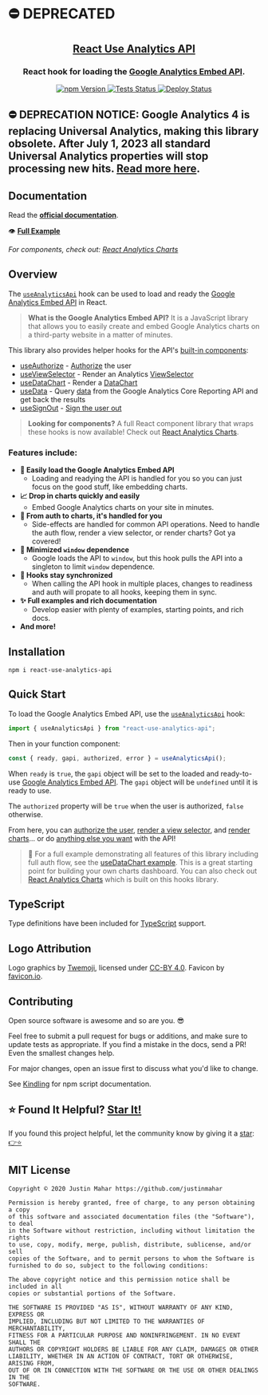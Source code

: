 # ⛔️ DEPRECATED

<h2 align="center">
  <a href="https://github.com/justinmahar/react-use-analytics-api">React Use Analytics API</a>
</h2>
<h3 align="center">
  React hook for loading the <a href="https://ga-dev-tools.appspot.com/embed-api/">Google Analytics Embed API</a>.
</h3>
<p align="center">
  <a href="https://badge.fury.io/js/react-use-analytics-api">
    <img src="https://badge.fury.io/js/react-use-analytics-api.svg" alt="npm Version"/>
  </a>
  <a href="https://github.com/justinmahar/react-use-analytics-api/actions?query=workflow%3ATests">
    <img src="https://github.com/justinmahar/react-use-analytics-api/workflows/Tests/badge.svg" alt="Tests Status"/>
  </a>
  <a href="https://github.com/justinmahar/react-use-analytics-api/actions?query=workflow%3ADeploy">
    <img src="https://github.com/justinmahar/react-use-analytics-api/workflows/Deploy/badge.svg" alt="Deploy Status"/>
  </a>
</p>

## ⛔️ DEPRECATION NOTICE: Google Analytics 4 is replacing Universal Analytics, making this library obsolete. After July 1, 2023 all standard Universal Analytics properties will stop processing new hits. [Read more here](https://support.google.com/analytics/answer/10759417?utm_campaign=2022-q4-gbl-all-gafree&utm_source=google-growth&utm_medium=email&utm_content=ga-sunset-msa-reminder-read).

## Documentation

Read the **[official documentation](https://justinmahar.github.io/react-use-analytics-api/)**.

👁️ **[Full Example](https://justinmahar.github.io/react-use-analytics-api/useDataChart#example)**

_For components, check out: [React Analytics Charts](https://justinmahar.github.io/react-analytics-charts/)_

## Overview

The [`useAnalyticsApi`](https://justinmahar.github.io/react-use-analytics-api/useAnalyticsApi) hook can be used to load and ready the [Google Analytics Embed API](https://ga-dev-tools.appspot.com/embed-api/) in React.

> **What is the Google Analytics Embed API?** It is a JavaScript library that allows you to easily create and embed Google Analytics charts on a third-party website in a matter of minutes.

This library also provides helper hooks for the API's [built-in components](https://developers.google.com/analytics/devguides/reporting/embed/v1/component-reference):

- [useAuthorize](/useAuthorize) - [Authorize](https://developers.google.com/analytics/devguides/reporting/embed/v1/component-reference#auth) the user
- [useViewSelector](/useViewSelector) - Render an Analytics [ViewSelector](https://developers.google.com/analytics/devguides/reporting/embed/v1/component-reference#viewselector)
- [useDataChart](/useDataChart) - Render a [DataChart](https://developers.google.com/analytics/devguides/reporting/embed/v1/component-reference#datachart)
- [useData](/useData) - Query [data](https://developers.google.com/analytics/devguides/reporting/embed/v1/component-reference#data) from the Google Analytics Core Reporting API and get back the results
- [useSignOut](/useSignOut) - [Sign the user out](https://developers.google.com/analytics/devguides/reporting/embed/v1/component-reference#auth)

> **Looking for components?** A full React component library that wraps these hooks is now available! Check out [React Analytics Charts](https://justinmahar.github.io/react-analytics-charts/).

### Features include:

- **🚀 Easily load the Google Analytics Embed API**
  - Loading and readying the API is handled for you so you can just focus on the good stuff, like embedding charts.
- **📈 Drop in charts quickly and easily**
  - Embed Google Analytics charts on your site in minutes.
- **💁 From auth to charts, it's handled for you**
  - Side-effects are handled for common API operations. Need to handle the auth flow, render a view selector, or render charts? Got ya covered!
- **🧼 Minimized `window` dependence**
  - Google loads the API to `window`, but this hook pulls the API into a singleton to limit `window` dependence.
- **🤝 Hooks stay synchronized**
  - When calling the API hook in multiple places, changes to readiness and auth will propate to all hooks, keeping them in sync.
- **✨ Full examples and rich documentation**
  - Develop easier with plenty of examples, starting points, and rich docs.
- **And more!**

## Installation

```
npm i react-use-analytics-api
```

## Quick Start

To load the Google Analytics Embed API, use the [`useAnalyticsApi`](https://justinmahar.github.io/react-use-analytics-api/useAnalyticsApi) hook:

```jsx
import { useAnalyticsApi } from "react-use-analytics-api";
```

Then in your function component:

```jsx
const { ready, gapi, authorized, error } = useAnalyticsApi();
```

When `ready` is `true`, the `gapi` object will be set to the loaded and ready-to-use [Google Analytics Embed API](https://justinmahar.github.io/react-use-analytics-api/useAnalyticsApi). The `gapi` object will be `undefined` until it is ready to use.

The `authorized` property will be `true` when the user is authorized, `false` otherwise.

From here, you can [authorize the user](https://justinmahar.github.io/react-use-analytics-api/useAuthorize), [render a view selector](https://justinmahar.github.io/react-use-analytics-api/useViewSelector), and [render charts](https://justinmahar.github.io/react-use-analytics-api/useDataChart)... or do [anything else you want](https://justinmahar.github.io/react-use-analytics-api/useAnalyticsApi#using-the-api-itself) with the API!

> 🏁 For a full example demonstrating all features of this library including full auth flow, see the [useDataChart example](https://justinmahar.github.io/react-use-analytics-api/useDataChart#example). This is a great starting point for building your own charts dashboard. You can also check out [React Analytics Charts](https://justinmahar.github.io/react-analytics-charts/) which is built on this hooks library.

## TypeScript

Type definitions have been included for [TypeScript](https://www.typescriptlang.org/) support.

## Logo Attribution

Logo graphics by [Twemoji](https://github.com/twitter/twemoji), licensed under [CC-BY 4.0](https://creativecommons.org/licenses/by/4.0/). Favicon by [favicon.io](https://favicon.io/emoji-favicons/).

## Contributing

Open source software is awesome and so are you. 😎

Feel free to submit a pull request for bugs or additions, and make sure to update tests as appropriate. If you find a mistake in the docs, send a PR! Even the smallest changes help.

For major changes, open an issue first to discuss what you'd like to change.

See [Kindling](https://tinyurl.com/kindlingscripts) for npm script documentation.

## ⭐ Found It Helpful? [Star It!](https://github.com/justinmahar/react-use-analytics-api/stargazers)

If you found this project helpful, let the community know by giving it a [star](https://github.com/justinmahar/react-use-analytics-api/stargazers): [👉⭐](https://github.com/justinmahar/react-use-analytics-api/stargazers)

## MIT License

```
Copyright © 2020 Justin Mahar https://github.com/justinmahar

Permission is hereby granted, free of charge, to any person obtaining a copy
of this software and associated documentation files (the "Software"), to deal
in the Software without restriction, including without limitation the rights
to use, copy, modify, merge, publish, distribute, sublicense, and/or sell
copies of the Software, and to permit persons to whom the Software is
furnished to do so, subject to the following conditions:

The above copyright notice and this permission notice shall be included in all
copies or substantial portions of the Software.

THE SOFTWARE IS PROVIDED "AS IS", WITHOUT WARRANTY OF ANY KIND, EXPRESS OR
IMPLIED, INCLUDING BUT NOT LIMITED TO THE WARRANTIES OF MERCHANTABILITY,
FITNESS FOR A PARTICULAR PURPOSE AND NONINFRINGEMENT. IN NO EVENT SHALL THE
AUTHORS OR COPYRIGHT HOLDERS BE LIABLE FOR ANY CLAIM, DAMAGES OR OTHER
LIABILITY, WHETHER IN AN ACTION OF CONTRACT, TORT OR OTHERWISE, ARISING FROM,
OUT OF OR IN CONNECTION WITH THE SOFTWARE OR THE USE OR OTHER DEALINGS IN THE
SOFTWARE.
```
